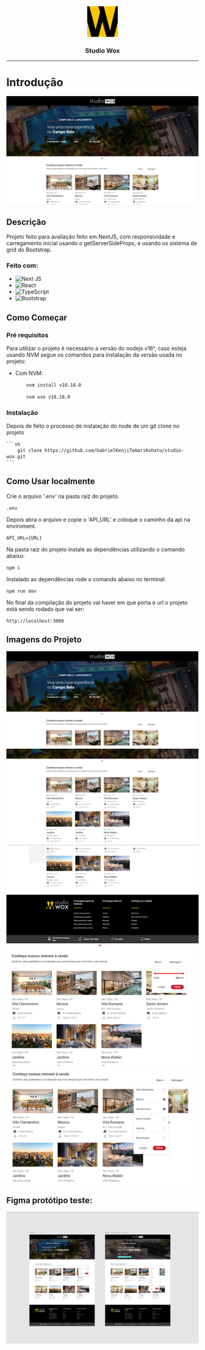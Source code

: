 <div align="center">
  <a href="https://github.com/othneildrew/Best-README-Template">
    <img src="./public//logo-studio-wox.jpg" alt="Logo" width="80" height="80">
  </a>

  <h3 align="center">Studio Wox</h3>

  <p align="center">

  </p>
</div>

---

# Introdução

<img src="./pages/assets/image/banner_projeto.png" alt="Banner do Projeto">

## Descrição

Projeto feito para avaliação feito em NextJS, com responsividade e carregamento inicial usando o getServerSideProps, e usando os sistema de grid do Bootstrap.

### Feito com:

-   ![Next JS](https://img.shields.io/badge/Next-black?style=for-the-badge&logo=next.js&logoColor=white)
-   ![React](https://img.shields.io/badge/react-%2320232a.svg?style=for-the-badge&logo=react&logoColor=%2361DAFB)
-   ![TypeScript](https://img.shields.io/badge/typescript-%23007ACC.svg?style=for-the-badge&logo=typescript&logoColor=white)
-   ![Bootstrap](https://img.shields.io/badge/bootstrap-%238511FA.svg?style=for-the-badge&logo=bootstrap&logoColor=white)

## Como Começar

### Pré requisitos

Para utilizar o projeto é necessário a versão do nodejs v18^, caso esteja usando NVM segue os comandos para instalação da versão usada no projeto:

-   Com NVM:

    ```sh
        nvm install v18.18.0
    ```

    ```sh
        nvm use v18.18.0
    ```

### Instalação

Depois de feito o processo de instalação do node de um git clone no projeto

    ```sh
        git clone https://github.com/GabrielKenjiTomariKohatu/studio-wox.git
    ```

## Como Usar localmente

Crie o arquivo '.env' na pasta raiz do projeto.

    .env

Depois abra o arquivo e copie o 'API_URL' e coloque o caminho da api na enviroment.

    API_URL={URL}

Na pasta raiz do projeto instale as dependências utilizando o comando abaixo:

    npm i

Instalado as dependências rode o comando abaixo no terminal:

    npm run dev

No final da compilação do projeto vai haver em que porta e url o projeto está sendo rodado que vai ser:

    http://localhost:3000

## Imagens do Projeto

<img src="./pages/assets/image/img-1.png" alt="Imagens do Projeto 01">

<br>

<img src="./pages/assets/image/img-2.png" alt="Imagens do Projeto 02">

<br>

<img src="./pages/assets/image/img-3.png" alt="Imagens do Projeto 03">

<br>

<img src="./pages/assets/image/img-4.png" alt="Imagens do Projeto 04">

<br>

<img src="./pages/assets/image/img-5.png" alt="Imagens do Projeto 05">

## Figma protótipo teste:

<img src="./pages/assets/image/teste-figma.png" alt="Protótipo do teste no figma">
